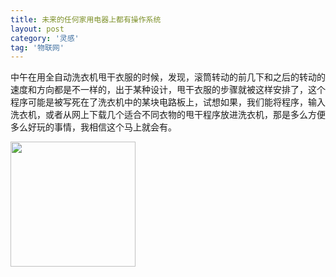 ```yaml
---
title: 未来的任何家用电器上都有操作系统
layout: post
category: '灵感'
tag: '物联网'
---
```


中午在用全自动洗衣机甩干衣服的时候，发现，滚筒转动的前几下和之后的转动的速度和方向都是不一样的，出于某种设计，甩干衣服的步骤就被这样安排了，这个程序可能是被写死在了洗衣机中的某块电路板上，试想如果，我们能将程序，输入洗衣机，或者从网上下载几个适合不同衣物的甩干程序放进洗衣机，那是多么方便多么好玩的事情，我相信这个马上就会有。

<img width="200px" src="http://www.sootoo.com/son_media/msg/2012/05/07/286064.jpg"/>
